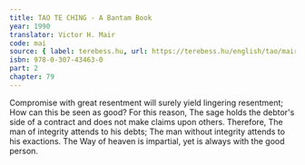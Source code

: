```yaml
---
title: TAO TE CHING - A Bantam Book
year: 1990
translator: Victor H. Mair
code: mai
source: { label: terebess.hu, url: https://terebess.hu/english/tao/mair.html }
isbn: 978-0-307-43463-0
part: 2
chapter: 79
---
```


Compromise with great resentment will surely yield lingering resentment;
How can this be seen as good?
For this reason,
The sage holds the debtor's side of a contract and does not make claims upon others.
Therefore,
The man of integrity attends to his debts;
The man without integrity attends to his exactions.
The Way of heaven is impartial, yet is always with the good person.
